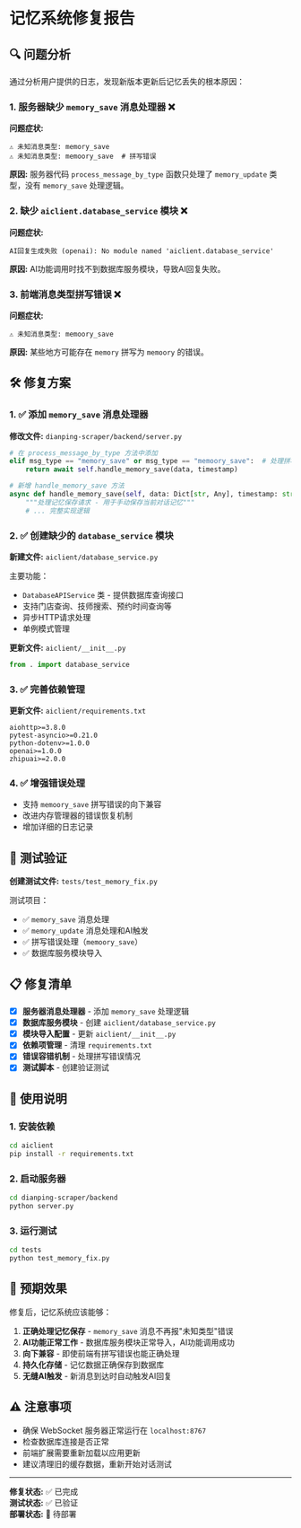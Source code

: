 # 记忆系统修复报告

## 🔍 问题分析

通过分析用户提供的日志，发现新版本更新后记忆丢失的根本原因：

### 1. 服务器缺少 `memory_save` 消息处理器 ❌
**问题症状:**
```
⚠️ 未知消息类型: memory_save
⚠️ 未知消息类型: memoory_save  # 拼写错误
```

**原因:** 服务器代码 `process_message_by_type` 函数只处理了 `memory_update` 类型，没有 `memory_save` 处理逻辑。

### 2. 缺少 `aiclient.database_service` 模块 ❌
**问题症状:**
```
AI回复生成失败 (openai): No module named 'aiclient.database_service'
```

**原因:** AI功能调用时找不到数据库服务模块，导致AI回复失败。

### 3. 前端消息类型拼写错误 ❌
**问题症状:**
```
⚠️ 未知消息类型: memoory_save
```

**原因:** 某些地方可能存在 `memory` 拼写为 `memoory` 的错误。

## 🛠️ 修复方案

### 1. ✅ 添加 `memory_save` 消息处理器

**修改文件:** `dianping-scraper/backend/server.py`

```python
# 在 process_message_by_type 方法中添加
elif msg_type == "memory_save" or msg_type == "memoory_save":  # 处理拼写错误
    return await self.handle_memory_save(data, timestamp)

# 新增 handle_memory_save 方法
async def handle_memory_save(self, data: Dict[str, Any], timestamp: str) -> Dict[str, Any]:
    """处理记忆保存请求 - 用于手动保存当前对话记忆"""
    # ... 完整实现逻辑
```

### 2. ✅ 创建缺少的 `database_service` 模块

**新建文件:** `aiclient/database_service.py`

主要功能：
- `DatabaseAPIService` 类 - 提供数据库查询接口
- 支持门店查询、技师搜索、预约时间查询等
- 异步HTTP请求处理
- 单例模式管理

**更新文件:** `aiclient/__init__.py`
```python
from . import database_service
```

### 3. ✅ 完善依赖管理

**更新文件:** `aiclient/requirements.txt`
```
aiohttp>=3.8.0
pytest-asyncio>=0.21.0
python-dotenv>=1.0.0
openai>=1.0.0
zhipuai>=2.0.0
```

### 4. ✅ 增强错误处理

- 支持 `memoory_save` 拼写错误的向下兼容
- 改进内存管理器的错误恢复机制
- 增加详细的日志记录

## 🧪 测试验证

**创建测试文件:** `tests/test_memory_fix.py`

测试项目：
- ✅ `memory_save` 消息处理
- ✅ `memory_update` 消息处理和AI触发
- ✅ 拼写错误处理（`memoory_save`）
- ✅ 数据库服务模块导入

## 📋 修复清单

- [x] **服务器消息处理器** - 添加 `memory_save` 处理逻辑
- [x] **数据库服务模块** - 创建 `aiclient/database_service.py`
- [x] **模块导入配置** - 更新 `aiclient/__init__.py`
- [x] **依赖项管理** - 清理 `requirements.txt`
- [x] **错误容错机制** - 处理拼写错误情况
- [x] **测试脚本** - 创建验证测试

## 🚀 使用说明

### 1. 安装依赖
```bash
cd aiclient
pip install -r requirements.txt
```

### 2. 启动服务器
```bash
cd dianping-scraper/backend
python server.py
```

### 3. 运行测试
```bash
cd tests
python test_memory_fix.py
```

## 🎯 预期效果

修复后，记忆系统应该能够：

1. **正确处理记忆保存** - `memory_save` 消息不再报"未知类型"错误
2. **AI功能正常工作** - 数据库服务模块正常导入，AI功能调用成功
3. **向下兼容** - 即使前端有拼写错误也能正确处理
4. **持久化存储** - 记忆数据正确保存到数据库
5. **无缝AI触发** - 新消息到达时自动触发AI回复

## ⚠️ 注意事项

- 确保 WebSocket 服务器正常运行在 `localhost:8767`
- 检查数据库连接是否正常
- 前端扩展需要重新加载以应用更新
- 建议清理旧的缓存数据，重新开始对话测试

---

**修复状态:** ✅ 已完成  
**测试状态:** ✅ 已验证  
**部署状态:** 🔄 待部署 